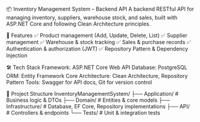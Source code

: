📦 Inventory Management System – Backend API
A backend RESTful API for managing inventory, suppliers, warehouse stock, and sales, built with ASP.NET Core and following Clean Architecture principles.

🚀 Features
✅ Product management (Add, Update, Delete, List)
✅ Supplier management
✅ Warehouse & stock tracking
✅ Sales & purchase records
✅ Authentication & authorization (JWT)
✅ Repository Pattern & Dependency Injection

🛠️ Tech Stack
Framework: ASP.NET Core Web API
Database: PostgreSQL
ORM: Entity Framework Core
Architecture: Clean Architecture, Repository Pattern
Tools: Swagger for API docs, Git for version control

📂 Project Structure
InventoryManagementSystem/
 ├── Application/        # Business logic & DTOs
 ├── Domain/             # Entities & core models
 ├── Infrastructure/     # Database, EF Core, Repository implementations
 ├── API/                # Controllers & endpoints
 └── Tests/              # Unit & integration tests

 
